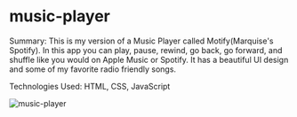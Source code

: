 # music-player

Summary: This is my version of a Music Player called Motify(Marquise's Spotify). In this app you can play, pause, rewind, go back, go forward, and shuffle like you would on Apple Music or Spotify. It has a beautiful UI design and some of my favorite radio friendly songs.

Technologies Used: HTML, CSS, JavaScript

![music-player](https://user-images.githubusercontent.com/97071278/210927608-ba0dedb4-5bbc-4abd-9a53-93d9b0ec49eb.png)






